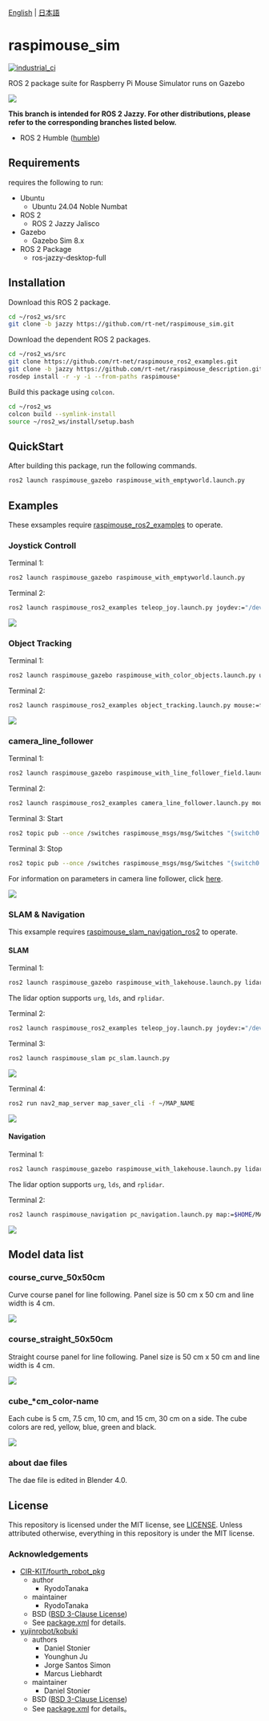 [English](README.en.md) | [日本語](README.md)

# raspimouse_sim

[![industrial_ci](https://github.com/rt-net/raspimouse_sim/actions/workflows/industrial_ci.yml/badge.svg?branch=ros2)](https://github.com/rt-net/raspimouse_sim/actions/workflows/industrial_ci.yml)

ROS 2 package suite for Raspberry Pi Mouse Simulator runs on Gazebo

![](https://rt-net.github.io/images/raspberry-pi-mouse/raspimouse_sim_color_objects_world.png)

**This branch is intended for ROS 2 Jazzy. For other distributions, please refer to the corresponding branches listed below.**

- ROS 2 Humble ([humble](https://github.com/rt-net/raspimouse_sim/tree/humble))


## Requirements

requires the following to run:

* Ubuntu
  * Ubuntu 24.04 Noble Numbat
* ROS 2
  * ROS 2 Jazzy Jalisco
* Gazebo
  * Gazebo Sim 8.x
* ROS 2 Package
  * ros-jazzy-desktop-full

## Installation

Download this ROS 2 package.

```sh
cd ~/ros2_ws/src
git clone -b jazzy https://github.com/rt-net/raspimouse_sim.git
```

Download the dependent ROS 2 packages.

```sh
cd ~/ros2_ws/src
git clone https://github.com/rt-net/raspimouse_ros2_examples.git
git clone -b jazzy https://github.com/rt-net/raspimouse_description.git
rosdep install -r -y -i --from-paths raspimouse*
```

Build this package using `colcon`.

```sh
cd ~/ros2_ws
colcon build --symlink-install
source ~/ros2_ws/install/setup.bash
```

## QuickStart

After building this package, run the following commands.

```sh
ros2 launch raspimouse_gazebo raspimouse_with_emptyworld.launch.py
```

## Examples

These exsamples require [raspimouse_ros2_examples](https://github.com/rt-net/raspimouse_ros2_examples) to operate.

### Joystick Controll

Terminal 1:

```sh
ros2 launch raspimouse_gazebo raspimouse_with_emptyworld.launch.py
```

Terminal 2:

```sh
ros2 launch raspimouse_ros2_examples teleop_joy.launch.py joydev:="/dev/input/js0" joyconfig:=f710 mouse:=false
```

![](https://rt-net.github.io/images/raspberry-pi-mouse/raspimouse_sim_joystick.gif)

### Object Tracking

Terminal 1:

```sh
ros2 launch raspimouse_gazebo raspimouse_with_color_objects.launch.py use_rgb_camera:=true
```

Terminal 2:

```sh
ros2 launch raspimouse_ros2_examples object_tracking.launch.py mouse:=false use_camera_node:=false
```

![](https://rt-net.github.io/images/raspberry-pi-mouse/raspimouse_sim_object_tracking.gif)

### camera_line_follower

Terminal 1:

```sh
ros2 launch raspimouse_gazebo raspimouse_with_line_follower_field.launch.py use_rgb_camera:=true camera_downward:=true
```

Terminal 2:

```sh
ros2 launch raspimouse_ros2_examples camera_line_follower.launch.py mouse:=false use_camera_node:=false
```

Terminal 3: Start

```sh
ros2 topic pub --once /switches raspimouse_msgs/msg/Switches "{switch0: false, switch1: false, switch2: true}"
```

Terminal 3: Stop
```sh
ros2 topic pub --once /switches raspimouse_msgs/msg/Switches "{switch0: true, switch1: false, switch2: false}"
```

For information on parameters in camera line follower, click [here](https://github.com/rt-net/raspimouse_ros2_examples/blob/master/README.en.md#parameters).

![](https://rt-net.github.io/images/raspberry-pi-mouse/raspimouse_sim_camerafollower_short.gif)

### SLAM & Navigation

This exsample requires [raspimouse_slam_navigation_ros2](https://github.com/rt-net/raspimouse_slam_navigation_ros2) to operate.

#### SLAM

Terminal 1:
```sh
ros2 launch raspimouse_gazebo raspimouse_with_lakehouse.launch.py lidar:=urg
```
The lidar option supports `urg`, `lds`, and `rplidar`.

Terminal 2:
```sh
ros2 launch raspimouse_ros2_examples teleop_joy.launch.py joydev:="/dev/input/js0" joyconfig:=f710 mouse:=false
```

Terminal 3:
```sh
ros2 launch raspimouse_slam pc_slam.launch.py
```

![](https://rt-net.github.io/images/raspberry-pi-mouse/raspimouse_sim_slam.png)

Terminal 4:
```sh
ros2 run nav2_map_server map_saver_cli -f ~/MAP_NAME
```

![](https://rt-net.github.io/images/raspberry-pi-mouse/raspimouse_sim_slam_short.gif)

#### Navigation

Terminal 1:
```sh
ros2 launch raspimouse_gazebo raspimouse_with_lakehouse.launch.py lidar:=urg
```
The lidar option supports `urg`, `lds`, and `rplidar`.

Terminal 2:
```sh
ros2 launch raspimouse_navigation pc_navigation.launch.py map:=$HOME/MAP_NAME.yaml
```

![](https://rt-net.github.io/images/raspberry-pi-mouse/raspimouse_sim_navigation_short.gif)

## Model data list

### course_curve_50x50cm
Curve course panel for line following.
Panel size is 50 cm x 50 cm and line width is 4 cm.

![](./raspimouse_gazebo/models/course_curve_50x50cm/meshes/course_curve.jpg)

### course_straight_50x50cm
Straight course panel for line following.
Panel size is 50 cm x 50 cm and line width is 4 cm.

![](./raspimouse_gazebo/models/course_straight_50x50cm/meshes/course_straight.jpg)

### cube_*cm_color-name
Each cube is 5 cm, 7.5 cm, 10 cm, and 15 cm, 30 cm on a side.
The cube colors are red, yellow, blue, green and black.

![](https://rt-net.github.io/images/raspberry-pi-mouse/color_objects.png)

### about dae files
The dae file is edited in Blender 4.0.

## License

This repository is licensed under the MIT license, see [LICENSE]( ./LICENSE ).
Unless attributed otherwise, everything in this repository is under the MIT license.

### Acknowledgements

* [CIR-KIT/fourth_robot_pkg]( https://github.com/CIR-KIT/fourth_robot_pkg )
  * author
    * RyodoTanaka
  * maintainer
    * RyodoTanaka
  * BSD ([BSD 3-Clause License](https://opensource.org/licenses/BSD-3-Clause))
  * See [package.xml](https://github.com/CIR-KIT/fourth_robot_pkg/blob/indigo-devel/fourth_robot_control/package.xml) for details.
* [yujinrobot/kobuki]( https://github.com/yujinrobot/kobuki )
  * authors
    * Daniel Stonier
    * Younghun Ju
    * Jorge Santos Simon
    * Marcus Liebhardt
  * maintainer
    * Daniel Stonier
  * BSD ([BSD 3-Clause License](https://opensource.org/licenses/BSD-3-Clause))
  * See [package.xml](https://github.com/yujinrobot/kobuki/blob/melodic/kobuki/package.xml) for details。
